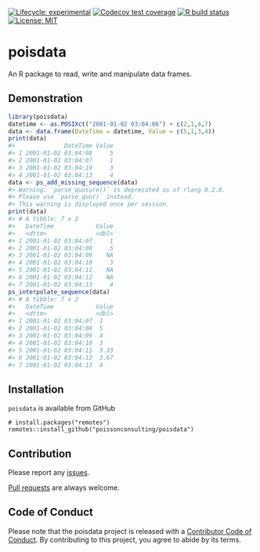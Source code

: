
<!-- README.md is generated from README.Rmd. Please edit that file -->
<!-- badges: start -->

[![Lifecycle:
experimental](https://img.shields.io/badge/lifecycle-experimental-orange.svg)](https://lifecycle.r-lib.org/articles/stages.html#experimental)
[![Codecov test
coverage](https://codecov.io/gh/poissonconsulting/poisdata/branch/master/graph/badge.svg)](https://codecov.io/gh/poissonconsulting/poisdata?branch=master)
[![R build
status](https://github.com/poissonconsulting/poisdata/workflows/R-CMD-check/badge.svg)](https://github.com/poissonconsulting/poisdata/actions)
[![License:
MIT](https://img.shields.io/badge/License-MIT-blue.svg)](https://opensource.org/licenses/MIT)
<!-- badges: end -->

# poisdata

An R package to read, write and manipulate data frames.

## Demonstration

``` r
library(poisdata)
datetime <- as.POSIXct("2001-01-02 03:04:06") + c(2,1,4,7)
data <- data.frame(DateTime = datetime, Value = c(5,1,3,4))
print(data)
#>              DateTime Value
#> 1 2001-01-02 03:04:08     5
#> 2 2001-01-02 03:04:07     1
#> 3 2001-01-02 03:04:10     3
#> 4 2001-01-02 03:04:13     4
data <- ps_add_missing_sequence(data)
#> Warning: `parse_quosure()` is deprecated as of rlang 0.2.0.
#> Please use `parse_quo()` instead.
#> This warning is displayed once per session.
print(data)
#> # A tibble: 7 x 2
#>   DateTime            Value
#>   <dttm>              <dbl>
#> 1 2001-01-02 03:04:07     1
#> 2 2001-01-02 03:04:08     5
#> 3 2001-01-02 03:04:09    NA
#> 4 2001-01-02 03:04:10     3
#> 5 2001-01-02 03:04:11    NA
#> 6 2001-01-02 03:04:12    NA
#> 7 2001-01-02 03:04:13     4
ps_interpolate_sequence(data)
#> # A tibble: 7 x 2
#>   DateTime            Value
#>   <dttm>              <dbl>
#> 1 2001-01-02 03:04:07  1   
#> 2 2001-01-02 03:04:08  5   
#> 3 2001-01-02 03:04:09  4   
#> 4 2001-01-02 03:04:10  3   
#> 5 2001-01-02 03:04:11  3.33
#> 6 2001-01-02 03:04:12  3.67
#> 7 2001-01-02 03:04:13  4
```

## Installation

`poisdata` is available from GitHub

    # install.packages("remotes")
    remotes::install_github("poissonconsulting/poisdata")

## Contribution

Please report any
[issues](https://github.com/poissonconsulting/poisdata/issues).

[Pull requests](https://github.com/poissonconsulting/poisdata/pulls) are
always welcome.

## Code of Conduct

Please note that the poisdata project is released with a [Contributor
Code of
Conduct](https://contributor-covenant.org/version/2/0/CODE_OF_CONDUCT.html).
By contributing to this project, you agree to abide by its terms.
